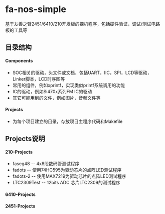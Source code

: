 # fa-nos-simple
基于友善之臂2451/6410/210开发板的裸机程序，包括硬件验证，调试/测试电路板的工具等

## 目录结构
#### Components
* SOC相关的驱动，头文件或文档，包括UART，IIC，SPI，LCD等驱动，Linker脚本，LCD时序图等
* 常用的组件，例如xprintf，实现类似printf系统调用的功能
* IC的驱动，例如Si470x系列FM IC的驱动
* 其它可能用到的文件，例如图片，音频文件等

#### Projects
* 为每个项目建立的目录，存放项目主程序代码和Makefile

## Projects说明
#### 210-Projects
* faseg48 --     4x8段数码管测试程序
* fadots  --     使用74HC595为驱动芯片的点阵LED测试程序
* fadots-2 --    使用MAX7219为驱动芯片的点阵LED测试程序
* LTC2309Test -- 12bits ADC 芯片LTC2309的测试程序

#### 6410-Projects

#### 2451-Projects

